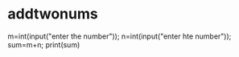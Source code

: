 # addtwonums
m=int(input("enter the number"));
n=int(input("enter hte number"));
sum=m+n;
print(sum)
